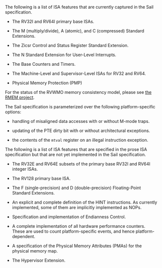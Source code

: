 The following is a list of ISA features that are currently captured in
the Sail specification.

- The RV32I and RV64I primary base ISAs.

- The M (multiply/divide), A (atomic), and C (compressed) Standard
  Extensions.

- The Zicsr Control and Status Register Standard Extension.

- The N Standard Extension for User-Level Interrupts.

- The Base Counters and Timers.

- The Machine-Level and Supervisor-Level ISAs for RV32 and RV64.

- Physical Memory Protection (PMP)

For the status of the RVWMO memory consistency model, please see [the
RMEM project](https://github.com/rems-project/rmem).

The Sail specification is parameterized over the following
platform-specific options:

- handling of misaligned data accesses with or without M-mode traps.

- updating of the PTE dirty bit with or without architectural
  exceptions.

- the contents of the `mtval` register on an illegal instruction
  exception.

The following is a list of ISA features that are specified in the
prose ISA specification but that are not yet implemented in the Sail
specification.

- The RV32E and RV64E subsets of the primary base RV32I and RV64I
  integer ISAs.

- The RV128 primary base ISA.

- The F (single-precision) and D (double-precision) Floating-Point
  Standard Extensions.

- An explicit and complete definition of the HINT instructions.  As
  currently implemented, some of them are implicitly implemented as
  NOPs.

- Specification and implementation of Endianness Control.

- A complete implementation of all hardware performance counters.
  These are used to count platform-specific events, and hence
  platform-dependent.

- A specification of the Physical Memory Attributes (PMAs) for the
  physical memory map.

- The Hypervisor Extension.
